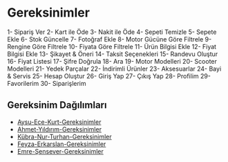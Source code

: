# Gereksinimler

1- Sipariş Ver
2- Kart ile Öde
3- Nakit ile Öde
4- Sepeti Temizle
5- Sepete Ekle
6- Stok Güncelle
7- Fotoğraf Ekle
8- Motor Gücüne Göre Filtrele
9- Rengine Göre Filtrele
10- Fiyata Göre Filtrele
11- Ürün Bilgisi Ekle
12- Fiyat Bilgisi Ekle
13- Şikayet & Öneri
14- Taksit Seçenekleri 
15- Randevu Oluştur
16- Fiyat Listesi 
17- Şifre Doğrula
18- Ara
19- Motor Modelleri
20- Scooter Modelleri
21- Yedek Parçalar
22- İndirimli Ürünler
23- Aksesuarlar
24- Bayi & Servis
25- Hesap Oluştur
26- Giriş Yap
27- Çıkış Yap
28- Profilim
29- Favorilerim
30- Siparişlerim

## Gereksinim Dağılımları


- [Aysu-Ece-Kurt-Gereksinimler](Aysu-Ece-Kurt-Gereksinimler.md)
- [Ahmet-Yıldırım-Gereksinimler](Ahmet-Yıldırım-Gereksinimler.md)
- [Kübra-Nur-Turhan-Gereksinimler](Kübra-Nur-Turhan-Gereksinimler.md)
- [Feyza-Erkarslan-Gereksinimler](Feyza-Erkarslan-Gereksinimler.md)
- [Emre-Şensever-Gereksinimler](Emre-Şensever-Gereksinimler.md)
